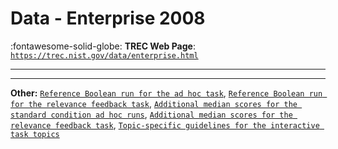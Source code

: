 # Data - Enterprise 2008 

:fontawesome-solid-globe: **TREC Web Page**: [`https://trec.nist.gov/data/enterprise.html`](https://trec.nist.gov/data/enterprise.html)

---



---

**Other:** [`Reference Boolean run for the ad hoc task`](https://trec.nist.gov/data/legal/08/refL08B.gz), [`Reference Boolean run for the relevance feedback task`](https://trec.nist.gov/data/legal/08/refRF08B.gz), [`Additional median scores for the standard condition ad hoc runs`](https://trec.nist.gov/data/legal/08/mediansL08.zip), [`Additional median scores for the relevance feedback task`](https://trec.nist.gov/data/legal/08/mediansRF08.zip), [`Topic-specific guidelines for the interactive task topics`](https://trec.nist.gov/data/legal/08/LegalInteractive_TopicGuidelines_2008.pdf)
